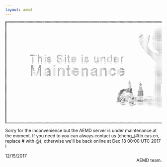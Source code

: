 ```yaml
---
layout: aemd
---
```

<pre style="font: 6px/3px monospace;">@@@@@@@@@@@@@@@@@@@@@@@@@@@@@@@@@@@@@@@@@@@@@@@@@@@@@@@@@@@@@@@@@@@@@@@@@@@@@@@@@@@@@@@@@@@@@@@@@@@@@@@@@@@@@@@@@@@@@@@@@@@@@@@@@@@@@@@@@@@@@@@@@@@@@@@@@@@@@@@@@@@@@@@@@@@@@@@@@@@@@@@@@@@@@@@@@@@@@@@@
@                                                                                                                                                                                                      :
@                                                                                                                                                                                                      :
@                                                                                                                                                                                                      ,
@                                                                                                                                                                                                      ,
@                                                                                                                                         `.,`                                                         ,
@                                                                                                                                       `,,:,,,,                                                       ,
@                                                                                                                                      .,.,,,,,:,`                                                     ,
@                                                                                                                                     .,,,,,,,,,,,`                                                    ,
@                                                                                                                                    `:,,,,,,,,,,,,                                                    ,
@                                                                                                                                    ,:,,::,,.,::,,                                                    ,
@                                                                                                                                    :::,::,,,:::::.                                                   ,
@                                                                                                                                    :::,:::,,:::::,                                                   ,
@                                                                                                                       `..         `:::::::,,::::::                                                   ,
@                                                                                                                      `.,,`   `.   ,::::;;:::::::::                                                   ,
@                                                                                                                      ,,,..  `.,   ,::::;;:::::::::`                                                  ,
@                                                                                                                      ,....` ..:   :::;:;;:::::::::.                                                  ,
@                                                                                                                      ...... .,.  `::;::;;::::;:::,:                                                  ,
@                                                                                                                      ...... .,.  :::::::::::,,,:;:.                                                  ,
@                                                                                                                      ........,.  `:::;;;;;;;:::,,.`                                                  ,
@                                                                                                                      ...,,,..,`   ,::::::::::,,,..`                                                  ,
@                                                                                                                      ..,,....,    ,,,::::::,,,,....                                                  ,
@                                                                                                                      .,.,...,:    ,,,,,,,,,,,,,....                                                  ,
@                                                                                                                       ,.....,     ,,,,,,,,,,,,.....                                                  ,
@                                                                                                                       ......:    `,,,,,,,,,,,,,....                                                  ,
@                                                                                                                        .....,     ,,,,,,,,,,,,,,,,.                                                  ,
@                                                                                                                        `...,,     ,,,,,,,,,,,,,,,,,                                                  ,
@                                                                                                                         ,,.,,.    .,,,,,,,,,,,,,,,.                                                  ,
@                                                                                                                          ,,,,,     ,,,,,,,,,,,,,,,                                                   ,
@                                                                                                                          `,,,,,    .,,,,,,,,,,,,,,                                                   ,
@                                                                                                                           ,,,,,,    :::::::::::::                                                    ,
@                                                                                                                            ,,,,,,`   :::::::::::`                                                    ,
@                                                                                                                            ,,,,,,,,   :::::::::`                                                     ,
@                                                                                                                            `,,,,,,,,,  :::::::`                                                      ,
@                                                                                                                             .,,,,,.,,,::::::,,                                                       ,
@                     ,,,:,, ,     ,            ,`   ,              ,                         ,                                `,,,,,.,,,,,,,..,,.`                                                    ,
@                     ++++++ +    `+          ,++++  +  +           +                         +                                 `,,,...............`                                                   ,
@                       '`   +                +   +     +                                     +                                  `,,,..............``                                                  ,
@                       ;.   +++' `+ .++'     +`  ,  + ;++ :++;     +  +++     +` ;, ++++  ,+++  :++;  ++'                        .,,..............``                                                  ,
@                       ;.   +``+ `+ +` +     ,+++   +  +  +  '     + :; +     +` :, +; +` +``+ `+` +  +                           ,,,..............`                                                  ,
@                       ;.   +  + `+ ;+;        .++  +  +  ++++`    + .+'`     '` :, +  '. +  + `++++` +                            ,,..............``                                                 ,
@                       ;.   +  + `+  :++     +   :: +  + `+:::`    +  .++,    +` ;, +  '. +  + `+:::` +                             ,...........,,.``                                                 ,
@                       ;.   +  + `+ +  '.    +`  ': +  +  +  '.    + +` .;    '. +, +  '. +` + `+  +` +                             ...........,,,..`                            ,;;`                 ,
@                       ;`   +  +  + '+++     :++'+  +  ++ +++'     + ,+++     ,+++, '  '. '++'  ++++  +                              ..........,,:,.``                          ;.::,                 ,
@                       ,`   ,  ,  ,  `,        ,.   ,  `.  ..      ,   ,       `..` ,  ,`  .`,   ..   ,                              ..........,:;,..`                         `;:,,',                ,
@                                                                              `                                                      ..........,::,,.`                         ;:'`,:,                ,
@                                                                                                                                     ..........,:: ,.`                         +;';;;'                ,
@                      ++     ++           +`           +                                                                             .........,,:: `,`                         '++''''                ,
@                      ++`    ++          `+`          '+                                                                             .........,,::  ,.`                        ;:';';:                ,
@                      ++;   :++                       '+            `                                                               `........,,,::  `.`                        `':::'`                ,
@                      +;+   +'+   :+++'   +`  +`+++  :+++  `+++:   +:+++    '+++:  ;+;+++    +++;  `;+++                            `........,,,::`  .`                        :+''',                 ,
@                      +`+   +.+  `++:++`  +`  ++''+; :+++  '+;++`  +++;++  ;++;'+  ;++;++`  ++;++` .++;++                           `.......,,,,::.                            '++++;                 ,
@                      +`+. `+`+  ,+   +,  +`  +;  ++  '+  ,+   ''  +'  '+  ++  .+  ;+   +, `+.  +, ++  `'`                          ..,.....,,,,: ```                          '++++,                 ,
@                      +`'' ;+`+     ,++;  +`  +`  ++  '+  ;++++++  +:  ;+     :++  ;+   +: :+      ++++++,                          .,,,,,,,,,,` ..,`                          '++++.``,`             ,
@                      +`,+ +,`+   +++++;  +`  +   ++  '+  ;++++++  +,  ;+  .+++++  ;+   +: ;+      ++++++:                          .,,,,,,,,,``..::```````        ,:':  .;+++:::#++;::::             ,
@                      +` +`+ `+  ''.  +;  +`  +   ++  '+  :+   .   +,  ;+  ++` `+  ;+   +: ,+   +, ++   .                           .,,,,,,,,,,:::,.``````.,++++,::'+++:::+++':::+++:::+,             ,
@                      +` +'+ `+  ++  ,+; `+`  +   ++  '+  `+:  ++  +,  ;+  +:  '+  ;+   +:  +, .+` ++  ,+`                          .,,,,,,,,++++:::``````.;+++':::+++':::+++:::'+++:::+,             ,
@                      +` '+' `+  :+++++'  +`  +   ++  ;++  '++'+   +,  ;+  ++++++  ;+   +:  +++++  `+++++                           .,::::,,,++++::;......:;+++::::+++:::;+++:::+++;::;+.             ,
@                      +` `+` `+   '++ ++  +`  +`  ++   ++`  '++`   +,  ;+   ++' +: ;+   +:   '+'     ++'                            .,:::::::+++'::;,.....'++++:::'+++:::+++':::+++:::++.             ,
@                                                                                                                                    .,:::::::+++:::;,,,,,:;+++':::+++':::+++:::'++':::++.             ,
@                                                                                                                                    .,,::;;:,+++:::',,,,,';++#::::+++:::'+++:::++;::,:,`              ,
@                                                                                                                                    .,,:::;:,++'::;#,,,,;;++++:::'+++:::':,`   '',,                   ,
@                                                                                                                                    .,,:::;:,++::::##::';;#+;,`                '',,                   ,
@                                                                                                             :                      .,,::::`,:#::::` +;;,                      '',,                   ,
@                                                                                                            .+                      .,,,::;  ,:,::,. '::,                      '',,                   ,
@                                                                                                            '+.        ,            .,,,:::  ,,,:,:. '::,                      '',,`                  ,
@                                                                                                            ++;       `+            .,,,::,  :,,:,,,.'::,                      +',,`                  ,
@                                                                                                            ,::       :+,           ,,,,::`  ,,,,,,,,+,,,                     .+',,`                  ,
@                                                                                                            ,:;       '+'           ,,,,::   ,,,,,,,:+,,,                     :+',,`                  ,
@                                                                                                            ,::       :''           ,,,,::   ,,,,,,,:+,,,                     ;+',,.                  ,
@                                                                                                           `::;`      ,:;           ,,,,::   `,,,,,,;+,,,                     '+',,.                  ,
@                                                                                                           ,::;,      ,:;           ,,,,::    ,,,,,,;+,,,                     ;+',,,                  ,
@                                                                                                         `'+#+++     `,:;.          ,,,,::    ,,,,,,;+:,,                     ;+',,,                  ,
@                                                                                                      .+#####+##     ,,:;:          ,,,,::    ,,,,,,;+:,,                     '+':,,                  ,
@                                                                                                     +#######+##     ;::;+          ,,,,::    ,,,,,,'+:,,              ```;+::'+':,,                  ,
@                                                                                                    ;###+'+####+.    ++++#          ,,,,::    ,,,,,,'':,,     `,`.'+:.:+#'+#++++;;,,                  ,
@                                                                                                    +##+,,,#++##;    ++++#`         ,,,,::    ,,,,,:'+:,,,++,:+#''+#''##+'#',:+'::,,                  ,
@                                                                                                    ###:,..,;;;;;   `++++#.        `,,,,::    .,,,,:'+:,,'##'+##'++::'+;,'+;,'+;,',,                  ,
@                                                                                                    ##:,....:;;';   ,++++#;        `.,,,::    .,,,,:'+;,,'',,++,,++,,++,,++,,++,,+,,                  ,
@                                                                                                   .#+:,,..++';''   ;#+++#'        ...,,:,````.,,,,:++;,,':,;+',:++,,++,,++,,++,,+,,                  ,
@                                                                                                   ;#'::,.++++;'':``;::::;'`     ....,,,,:.```.,,,,;++;,,;,:++:,'+;,:+',:++,:+++ #,,                  ,
@                                                                                                   +#;;:,'+++++''+++;::::;'``````....,,,,,,.``...,,;++;,,;,,++,,++:,+;`````  +++ +,,                  ,
@                                                                                                   ##'';:++++',+##+#;;:::;',.```....,,,,::,.......,;++;,::,:':`.``````````` `'+' ',,`                 ,
@                                                                                                   ###+';#+++...##++';:::;;++...,,.,,,::;:,...,...,;++:,,,....``````````````.'+; ',,`                 ,
@                                                                                                   ##,#++#++',..,,+#';:::;;#+:..,:,,::;;,,,,.,....,;++,,,,............`...`.:'':`;,,.                 ,
@                                                                                                  ,###  +###;:,..,++####+#+++'...::;::,,,,,,,,...,,;'+,,,,..................:'',.::,.                 ,
@                                                                                                  :###:;;:'#';:,:++++++++++++'.............,,,,,,,:'+',,,,...................,,,.:::,                 ,
@                                                                                                   .,,:::::;:#+;++',,.......................,,::,::''+,,,,.......................,:,,`                ,
@                                                                                                    `..,,,,:::;'#+''.....`..```.`.............,,:::''+,,:,.......................,:,:`                ,
@                                                                                                     ``.......,,:;#,.``````````````````...........,,,,,::,,.......................:,.`                ,
@                                                                                                      ````````...`````````````````````````..........,..::,..............``````````.``                 ,
@                                                                                                            `  `` `    `      ```````````````.........,:,:........```````````````````                 ,
@                                                                                                                                   ```````````........,:,:...``.```````````````````                   ,
@                                                                                                                                       `````````````......````````````````````                        ,
@                                                                                                                                            ``````````````````````````````                            ,
@                                                                                                                                                ````````` `                                           ,
@                                                                                                                                                     `                                                ,
@                                                                                                                                                                                                      ,
@                                                                                                                                                                                                      ,
@                                                                                                                                                                                                      ,
@                                                                                                                                                                                                      ,
@                                                                                                                                                                                                      ,
@                                                                                                                                                                                                      ,
@                                                                                                                                                                                                      ,
@                                                                                                                                                                                                      ,
@                                                                                                                                                                                                      ,
@                                                                                                                                                                                                      ,
@                                                                                                                                                                                                      :
@                                                                                                                                                                                                      ,
@@@@@@@@@@@@@@@@@@@@@@@@@@@@@@@@@@@@@@@@@@@@@@@@@@@@@@@@@@@@@@@@@@@@@@@@@@@@@@@@@@@@@@@@@@@@@@@@@@@@@@@@@@@@@@@@@@@@@@@@@@@@@@@@@@@@@@@@@@@@@@@@@@@@@@@@@@@@@@@@@@@@@@@@@@@@@@@@@@@@@@@@@@@@@@@@@@@@@@@@
</pre>


Sorry for the inconvenience but the AEMD server is under maintenance at the moment. If you need to you can always contact us (cheng_j#tib.cas.cn, replace # with @), otherwise we'll be back online at Dec 18 00:00 UTC 2017
!

<p style="float: right">
AEMD team.

12/15/2017
</p>
